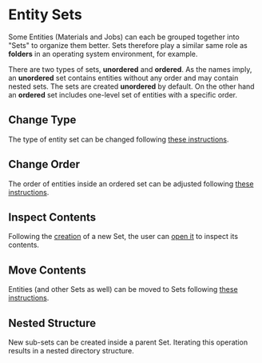 # Entity Sets

Some Entities (Materials and Jobs) can each be grouped together into "Sets" to organize them better. Sets therefore play a similar same role as **folders** in an operating system environment, for example.

There are two types of sets, **unordered** and **ordered**. As the names imply, an **unordered** set contains entities without any order and may contain nested sets. The sets are created **unordered** by default. On the other hand an **ordered** set includes one-level set of entities with a specific order.

## Change Type

The type of entity set can be changed following [these instructions](actions/change-set-type.md).

## Change Order

The order of entities inside an ordered set can be adjusted following [these instructions](actions/set-entity-index.md).

## Inspect Contents
 
Following the [creation](actions/create-sets.md) of a new Set, the user can [open it](actions/open-edit.md) to inspect its contents. 

## Move Contents

Entities (and other Sets as well) can be moved to Sets following [these instructions](actions/move-to-sets.md).

## Nested Structure

New sub-sets can be created inside a parent Set. Iterating this operation results in a nested directory structure.
